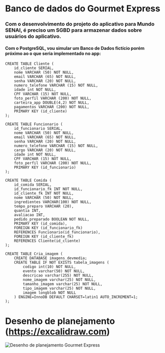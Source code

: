 # Banco de dados do Gourmet Express

### Com o desenvolvimento do projeto do aplicativo para Mundo SENAI, é preciso um SGBD para armazenar dados sobre usuários do aplicativo.

#### Com o PostgreSQL, vou simular um Banco de Dados fictício porém próximo ao o que seria implementado no app:

~~~postgresql
CREATE TABLE Cliente (
    id_cliente SERIAL,
    nome VARCHAR (50) NOT NULL,
    email VARCHAR (65) NOT NULL,
    senha VARCHAR (20) NOT NULL,
    numero_telefone VARCHAR (15) NOT NULL,
    idade int NOT NULL,
    CPF VARCHAR (15) NOT NULL,
    foto_perfil VARCHAR (200) NOT NULL,
    carteira_app DOUBLE(4,2) NOT NULL,
    pagamentos VARCHAR (200) NOT NULL,
    PRIMARY KEY (id_cliente)
);

CREATE TABLE Funcionario (
    id_funcionario SERIAL,
    nome VARCHAR (50) NOT NULL,
    email VARCHAR (65) NOT NULL,
    senha VARCHAR (20) NOT NULL,
    numero_telefone VARCHAR (15) NOT NULL,
    cargo VARCHAR (20) NOT NULL,
    idade int NOT NULL,
    CPF VARCHAR (15) NOT NULL,
    foto_perfil VARCHAR (200) NOT NULL,
    PRIMARY KEY (id_funcionario)
);

CREATE TABLE Comida (
    id_comida SERIAL,
    id_funcionario_fk INT NOT NULL,
    id_cliente_fk INT NOT NULL,
    nome VARCHAR (50) NOT NULL,
    ingredientes VARCHAR(100) NOT NULL,
    tempo_preparo VARCHAR (20),
    quantia INT,
    avaliacao INT,
    pedido_preparado BOOLEAN NOT NULL,
    PRIMARY KEY (id_comida),
    FOREIGN KEY (id_funcionario_fk)
    REFERENCES Funcionario(id_funcionario),
    FOREIGN KEY (id_cliente_fk)
    REFERENCES Cliente(id_cliente)
);

CREATE TABLE Cria_imagem (
    CREATE DATABASE imagens_devmedia;
    CREATE TABLE IF NOT EXISTS tabela_imagens (
        codigo int(10) NOT NULL,
        evento varchar(50) NOT NULL,
        descricao varchar(255) NOT NULL,
        nome_imagem varchar(25) NOT NULL,
        tamanho_imagem varchar(25) NOT NULL,
        tipo_imagem varchar(25) NOT NULL,
        imagem longblob NOT NULL
    ) ENGINE=InnoDB DEFAULT CHARSET=latin1 AUTO_INCREMENT=1;
);
~~~

# Desenho de planejamento (https://excalidraw.com)

![Desenho de planejamento Gourmet Express](../../imgs/Desenho_planejamento_GE.jpg)
